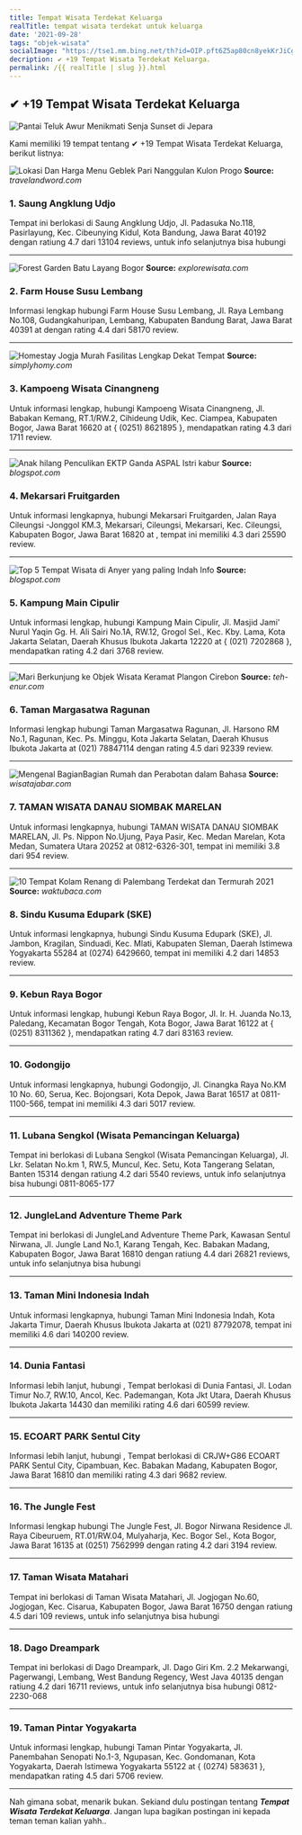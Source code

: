 ```yaml
---
title: Tempat Wisata Terdekat Keluarga
realTitle: tempat wisata terdekat untuk keluarga
date: '2021-09-28'
tags: "objek-wisata"
socialImage: "https://tse1.mm.bing.net/th?id=OIP.pft6Z5ap80cn8yekKrJiCgHaJQ&amp;pid=15.1"
decription: ✔ +19 Tempat Wisata Terdekat Keluarga.
permalink: /{{ realTitle | slug }}.html
---
```


## ✔ +19 Tempat Wisata Terdekat Keluarga

![Pantai Teluk Awur Menikmati Senja Sunset di Jepara ](https://travelingpin.com/wp-content/uploads/2020/04/harga-tiket-masuk-pantai-teluk-awur-jepara-819x1024.jpg)



Kami memiliki 19 tempat tentang ✔ +19 Tempat Wisata Terdekat Keluarga, berikut listnya:



![Lokasi Dan Harga Menu Geblek Pari Nanggulan Kulon Progo ](https://tse3.mm.bing.net/th?id=OIP.1tcAaisiSWqDtXfwVcDf3wHaHZ&amp;pid=15.1)
**Source:** _travelandword.com_


### 1. Saung Angklung Udjo



Tempat ini berlokasi di Saung Angklung Udjo, Jl. Padasuka No.118, Pasirlayung, Kec. Cibeunying Kidul, Kota Bandung, Jawa Barat 40192 dengan ratiung 4.7 dari 13104 reviews, untuk info selanjutnya bisa hubungi 

---


![Forest Garden Batu Layang Bogor](https://tse2.mm.bing.net/th?id=OIP.czHuR3GWx5ACsrUeTCQKqQHaFK&amp;pid=15.1)
**Source:** _explorewisata.com_


### 2. Farm House Susu Lembang



Informasi lengkap hubungi Farm House Susu Lembang, Jl. Raya Lembang No.108, Gudangkahuripan, Lembang, Kabupaten Bandung Barat, Jawa Barat 40391 at  dengan rating 4.4 dari 58170 review.

---


![Homestay Jogja Murah Fasilitas Lengkap Dekat Tempat ](https://tse4.mm.bing.net/th?id=OIP.e4lU2Q_0SOcC-Lw1Sg67pwHaDt&amp;pid=15.1)
**Source:** _simplyhomy.com_


### 3. Kampoeng Wisata Cinangneng



Untuk informasi lengkap, hubungi Kampoeng Wisata Cinangneng, Jl. Babakan Kemang, RT.1/RW.2, Cihideung Udik, Kec. Ciampea, Kabupaten Bogor, Jawa Barat 16620 at { (0251) 8621895 }, mendapatkan rating 4.3 dari 1711 review.

---


![Anak hilang Penculikan EKTP Ganda  ASPAL Istri kabur ](https://tse4.mm.bing.net/th?id=OIP.AB9OaGl_O2YIFCuHP2L7rAHaGi&amp;pid=15.1)
**Source:** _blogspot.com_


### 4. Mekarsari Fruitgarden



Untuk informasi lengkapnya, hubungi Mekarsari Fruitgarden, Jalan Raya Cileungsi -Jonggol KM.3, Mekarsari, Cileungsi, Mekarsari, Kec. Cileungsi, Kabupaten Bogor, Jawa Barat 16820 at , tempat ini memiliki 4.3 dari 25590 review.

---


![Top 5 Tempat Wisata di Anyer yang paling Indah  Info ](https://tse3.mm.bing.net/th?id=OIP.ee7wQEbPUq5V_EuKyXUILQHaFj&amp;pid=15.1)
**Source:** _blogspot.com_


### 5. Kampung Main Cipulir



Untuk informasi lengkap, hubungi Kampung Main Cipulir, Jl. Masjid Jami&#039; Nurul Yaqin Gg. H. Ali Sairi No.1A, RW.12, Grogol Sel., Kec. Kby. Lama, Kota Jakarta Selatan, Daerah Khusus Ibukota Jakarta 12220 at { (021) 7202868 }, mendapatkan rating 4.2 dari 3768 review.

---


![Mari Berkunjung ke Objek Wisata Keramat Plangon  Cirebon ](https://tse4.mm.bing.net/th?id=OIP.PWa3CwjoFL3Tj7yly9mHPQHaD4&amp;pid=15.1)
**Source:** _teh-enur.com_


### 6. Taman Margasatwa Ragunan



Informasi lengkap hubungi Taman Margasatwa Ragunan, Jl. Harsono RM No.1, Ragunan, Kec. Ps. Minggu, Kota Jakarta Selatan, Daerah Khusus Ibukota Jakarta at (021) 78847114 dengan rating 4.5 dari 92339 review.

---


![Mengenal BagianBagian Rumah dan Perabotan dalam Bahasa ](https://tse1.mm.bing.net/th?id=OIP.1gSBi5QB3OPjjWjmSag6VAHaD4&amp;pid=15.1)
**Source:** _wisatajabar.com_


### 7. TAMAN WISATA DANAU SIOMBAK MARELAN



Untuk informasi lengkapnya, hubungi TAMAN WISATA DANAU SIOMBAK MARELAN, Jl. Ps. Nippon No.Ujung, Paya Pasir, Kec. Medan Marelan, Kota Medan, Sumatera Utara 20252 at 0812-6326-301, tempat ini memiliki 3.8 dari 954 review.

---


![10 Tempat Kolam Renang di Palembang Terdekat dan Termurah 2021](https://tse1.mm.bing.net/th?id=OIP.le278hpPUKS1UaDRzDxjYwHaE_&amp;pid=15.1)
**Source:** _waktubaca.com_


### 8. Sindu Kusuma Edupark (SKE)



Untuk informasi lengkapnya, hubungi Sindu Kusuma Edupark (SKE), Jl. Jambon, Kragilan, Sinduadi, Kec. Mlati, Kabupaten Sleman, Daerah Istimewa Yogyakarta 55284 at (0274) 6429660, tempat ini memiliki 4.2 dari 14853 review.

---


### 9. Kebun Raya Bogor



Untuk informasi lengkap, hubungi Kebun Raya Bogor, Jl. Ir. H. Juanda No.13, Paledang, Kecamatan Bogor Tengah, Kota Bogor, Jawa Barat 16122 at { (0251) 8311362 }, mendapatkan rating 4.7 dari 83163 review.

---


### 10. Godongijo



Untuk informasi lengkapnya, hubungi Godongijo, Jl. Cinangka Raya No.KM 10 No. 60, Serua, Kec. Bojongsari, Kota Depok, Jawa Barat 16517 at 0811-1100-566, tempat ini memiliki 4.3 dari 5017 review.

---


### 11. Lubana Sengkol (Wisata Pemancingan Keluarga)



Tempat ini berlokasi di Lubana Sengkol (Wisata Pemancingan Keluarga), Jl. Lkr. Selatan No.km 1, RW.5, Muncul, Kec. Setu, Kota Tangerang Selatan, Banten 15314 dengan ratiung 4.2 dari 5540 reviews, untuk info selanjutnya bisa hubungi 0811-8065-177

---


### 12. JungleLand Adventure Theme Park



Tempat ini berlokasi di JungleLand Adventure Theme Park, Kawasan Sentul Nirwana, Jl. Jungle Land No.1, Karang Tengah, Kec. Babakan Madang, Kabupaten Bogor, Jawa Barat 16810 dengan ratiung 4.4 dari 26821 reviews, untuk info selanjutnya bisa hubungi 

---


### 13. Taman Mini Indonesia Indah



Untuk informasi lengkapnya, hubungi Taman Mini Indonesia Indah, Kota Jakarta Timur, Daerah Khusus Ibukota Jakarta at (021) 87792078, tempat ini memiliki 4.6 dari 140200 review.

---


### 14. Dunia Fantasi



Informasi lebih lanjut, hubungi , Tempat berlokasi di Dunia Fantasi, Jl. Lodan Timur No.7, RW.10, Ancol, Kec. Pademangan, Kota Jkt Utara, Daerah Khusus Ibukota Jakarta 14430 dan memiliki rating 4.6 dari 60599 review.

---


### 15. ECOART PARK Sentul City



Informasi lebih lanjut, hubungi , Tempat berlokasi di CRJW+G86 ECOART PARK Sentul City, Cipambuan, Kec. Babakan Madang, Kabupaten Bogor, Jawa Barat 16810 dan memiliki rating 4.3 dari 9682 review.

---


### 16. The Jungle Fest



Informasi lengkap hubungi The Jungle Fest, Jl. Bogor Nirwana Residence Jl. Raya Cibeuruem, RT.01/RW.04, Mulyaharja, Kec. Bogor Sel., Kota Bogor, Jawa Barat 16135 at (0251) 7562999 dengan rating 4.2 dari 3194 review.

---


### 17. Taman Wisata Matahari



Tempat ini berlokasi di Taman Wisata Matahari, Jl. Jogjogan No.60, Jogjogan, Kec. Cisarua, Kabupaten Bogor, Jawa Barat 16750 dengan ratiung 4.5 dari 109 reviews, untuk info selanjutnya bisa hubungi 

---


### 18. Dago Dreampark



Tempat ini berlokasi di Dago Dreampark, Jl. Dago Giri Km. 2.2 Mekarwangi, Pagerwangi, Lembang, West Bandung Regency, West Java 40135 dengan ratiung 4.2 dari 16711 reviews, untuk info selanjutnya bisa hubungi 0812-2230-068

---


### 19. Taman Pintar Yogyakarta



Untuk informasi lengkap, hubungi Taman Pintar Yogyakarta, Jl. Panembahan Senopati No.1-3, Ngupasan, Kec. Gondomanan, Kota Yogyakarta, Daerah Istimewa Yogyakarta 55122 at { (0274) 583631 }, mendapatkan rating 4.5 dari 5706 review.

---









Nah gimana sobat, menarik bukan. Sekiand dulu postingan tentang ***Tempat Wisata Terdekat Keluarga***. Jangan lupa bagikan postingan ini kepada teman teman kalian yahh..
